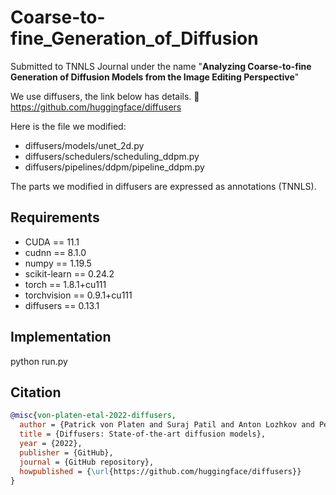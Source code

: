 # Coarse-to-fine_Generation_of_Diffusion
Submitted to TNNLS Journal under the name "**Analyzing Coarse-to-fine Generation of Diffusion Models from the Image Editing Perspective**"

We use diffusers, the link below has details.
🤗 https://github.com/huggingface/diffusers

Here is the file we modified:
- diffusers/models/unet_2d.py
- diffusers/schedulers/scheduling_ddpm.py
- diffusers/pipelines/ddpm/pipeline_ddpm.py

The parts we modified in diffusers are expressed as annotations (TNNLS).

## Requirements

- CUDA == 11.1
- cudnn == 8.1.0
- numpy == 1.19.5
- scikit-learn == 0.24.2
- torch == 1.8.1+cu111
- torchvision == 0.9.1+cu111
- diffusers == 0.13.1


## Implementation

python run.py

## Citation

```bibtex
@misc{von-platen-etal-2022-diffusers,
  author = {Patrick von Platen and Suraj Patil and Anton Lozhkov and Pedro Cuenca and Nathan Lambert and Kashif Rasul and Mishig Davaadorj and Thomas Wolf},
  title = {Diffusers: State-of-the-art diffusion models},
  year = {2022},
  publisher = {GitHub},
  journal = {GitHub repository},
  howpublished = {\url{https://github.com/huggingface/diffusers}}
}
```
